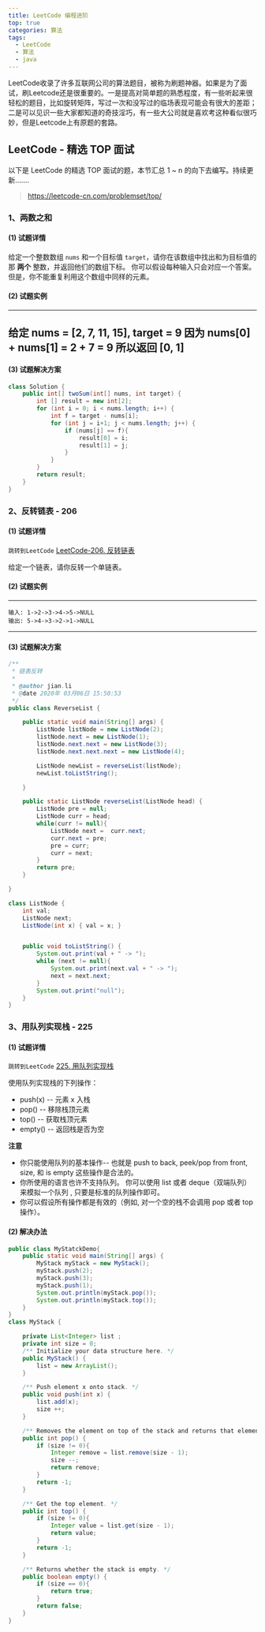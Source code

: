 ```yaml
---
title: LeetCode 编程进阶  
top: true 
categories: 算法   
tags:
  - LeetCode
  - 算法
  - java
---
```

LeetCode收录了许多互联网公司的算法题目，被称为刷题神器。如果是为了面试，刷Leetcode还是很重要的。一是提高对简单题的熟悉程度，有一些听起来很轻松的题目，比如旋转矩阵，写过一次和没写过的临场表现可能会有很大的差距；二是可以见识一些大家都知道的奇技淫巧，有一些大公司就是喜欢考这种看似很巧妙，但是Leetcode上有原题的套路。

## LeetCode - 精选 TOP 面试

以下是 LeetCode 的精选 TOP 面试的题，本节汇总 1 ~ n 的向下去编写。持续更新.......

> https://leetcode-cn.com/problemset/top/

###  1、两数之和

####  (1) 试题详情
给定一个整数数组 `nums` 和一个目标值 `target`，请你在该数组中找出和为目标值的那 **两个** 整数，并返回他们的数组下标。
你可以假设每种输入只会对应一个答案。但是，你不能重复利用这个数组中同样的元素。
#### (2) 试题实例

----
给定 nums = [2, 7, 11, 15], target = 9
因为 nums[0] + nums[1] = 2 + 7 = 9
所以返回 [0, 1]
----

#### (3) 试题解决方案
```java
class Solution {
    public int[] twoSum(int[] nums, int target) {
        int [] result = new int[2];
        for (int i = 0; i < nums.length; i++) {
            int f = target - nums[i];
            for (int j = i+1; j < nums.length; j++) {
                if (nums[j] == f){
                    result[0] = i;
                    result[1] = j;
                }
            }
        }
        return result;
    }
}
```

### 2、反转链表 - 206

#### (1) 试题详情

`跳转到LeetCode` [LeetCode-206. 反转链表](https://leetcode-cn.com/problems/reverse-linked-list/)

给定一个链表，请你反转一个单链表。

#### (2) 试题实例

---

```
输入: 1->2->3->4->5->NULL
输出: 5->4->3->2->1->NULL
```

---

#### (3) 试题解决方案

```java
/**
 * 链表反转
 *
 * @author jian.li
 * @date 2020年 03月06日 15:50:53
 */
public class ReverseList {

    public static void main(String[] args) {
        ListNode listNode = new ListNode(2);
        listNode.next = new ListNode(1);
        listNode.next.next = new ListNode(3);
        listNode.next.next.next = new ListNode(4);

        ListNode newList = reverseList(listNode);
        newList.toListString();

    }

    public static ListNode reverseList(ListNode head) {
        ListNode pre = null;
        ListNode curr = head;
        while(curr != null){
            ListNode next =  curr.next;
            curr.next = pre;
            pre = curr;
            curr = next;
        }
        return pre;
    }

}

class ListNode {
    int val;
    ListNode next;
    ListNode(int x) { val = x; }


    public void toListString() {
        System.out.print(val + " -> ");
        while (next != null){
            System.out.print(next.val + " -> ");
            next = next.next;
        }
        System.out.print("null");
    }
}
```

###  3、用队列实现栈 - 225

#### (1) 试题详情 

`跳转到LeetCode` [225. 用队列实现栈](https://leetcode-cn.com/problems/implement-stack-using-queues/)

使用队列实现栈的下列操作：

- push(x) -- 元素 x 入栈
- pop() -- 移除栈顶元素
- top() -- 获取栈顶元素
- empty() -- 返回栈是否为空

**注意**

- 你只能使用队列的基本操作-- 也就是 push to back, peek/pop from front, size, 和 is empty 这些操作是合法的。
- 你所使用的语言也许不支持队列。 你可以使用 list 或者 deque（双端队列）来模拟一个队列 , 只要是标准的队列操作即可。
- 你可以假设所有操作都是有效的（例如, 对一个空的栈不会调用 pop 或者 top 操作）。



#### (2) 解决办法

```java
public class MyStatckDemo{
    public static void main(String[] args) {
        MyStack myStack = new MyStack();
        myStack.push(2);
        myStack.push(3);
        myStack.push(1);
        System.out.println(myStack.pop());
        System.out.println(myStack.top());
    }
}
class MyStack {

    private List<Integer> list ;
    private int size = 0;
    /** Initialize your data structure here. */
    public MyStack() {
        list = new ArrayList();
    }

    /** Push element x onto stack. */
    public void push(int x) {
        list.add(x);
        size ++;
    }

    /** Removes the element on top of the stack and returns that element. */
    public int pop() {
        if (size != 0){
            Integer remove = list.remove(size - 1);
            size --;
            return remove;
        }
        return -1;
    }

    /** Get the top element. */
    public int top() {
        if (size != 0){
            Integer value = list.get(size - 1);
            return value;
        }
        return -1;
    }

    /** Returns whether the stack is empty. */
    public boolean empty() {
        if (size == 0){
            return true;
        }
        return false;
    }
}
```





